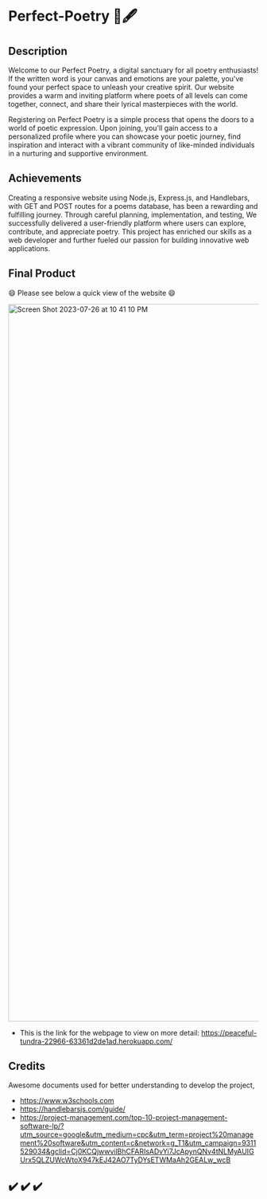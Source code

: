 # Perfect-Poetry 📜🖋️

## Description

Welcome to our Perfect Poetry, a digital sanctuary for all poetry enthusiasts! If the written word is your canvas and emotions are your palette, you've found your perfect space to unleash your creative spirit. Our website provides a warm and inviting platform where poets of all levels can come together, connect, and share their lyrical masterpieces with the world.

Registering on Perfect Poetry is a simple process that opens the doors to a world of poetic expression. Upon joining, you'll gain access to a personalized profile where you can showcase your poetic journey, find inspiration and interact with a vibrant community of like-minded individuals in a nurturing and supportive environment.

## Achievements

Creating a responsive website using Node.js, Express.js, and Handlebars, with GET and POST routes for a poems database, has been a rewarding and fulfilling journey. Through careful planning, implementation, and testing, We successfully delivered a user-friendly platform where users can explore, contribute, and appreciate poetry. This project has enriched our skills as a web developer and further fueled our passion for building innovative web applications.

## Final Product


😄 Please see below a quick view of the website 😄 

<img width="1440" alt="Screen Shot 2023-07-26 at 10 41 10 PM" src="https://github.com/HeiRiv/Perfect-Poetry/assets/128196586/92fa009e-5e18-474c-983f-76ceb7d6fd0f">


- This is the link for the webpage to view on more detail: https://peaceful-tundra-22966-63361d2de1ad.herokuapp.com/ 

## Credits 

Awesome documents used for better understanding to develop the project,

- https://www.w3schools.com
- https://handlebarsjs.com/guide/
- https://project-management.com/top-10-project-management-software-lp/?utm_source=google&utm_medium=cpc&utm_term=project%20management%20software&utm_content=c&network=g_T1&utm_campaign=9311529034&gclid=Cj0KCQjwwvilBhCFARIsADvYi7JcApynQNv4tNLMyAUIGUrx5QLZUWcWtoX947kEJ42AO7TyDYsETWMaAh2GEALw_wcB

## ✔️ ✔️ ✔️




